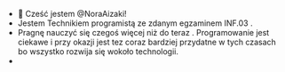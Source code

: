 - 👋 Cześć jestem @NoraAizaki!
- Jestem Technikiem programistą ze zdanym egzaminem INF.03 .
- Pragnę nauczyć się czegoś więcej niż do teraz . Programowanie jest ciekawe i przy okazji jest tez coraz bardziej przydatne w tych czasach bo wszystko rozwija się wokoło technologii.
- 



